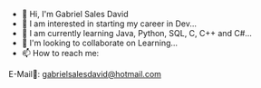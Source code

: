 - 👋 Hi, I'm Gabriel Sales David
- 👀 I am interested in starting my career in Dev...
- 🌱 I am currently learning Java, Python, SQL, C, C++ and C#...
- 💞️ I'm looking to collaborate on Learning...
- 📫 How to reach me:

E-Mail📧: gabrielsalesdavid@hotmail.com

<!---
gabrielsalesdavid/gabrielsalesdavid is a ✨ special ✨ repository because its `README.md` (this file) appears on your GitHub profile.
You can click the Preview link to take a look at your changes.
--->
